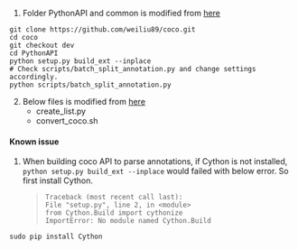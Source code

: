 1. Folder PythonAPI and common is modified from [here](https://github.com/weiliu89/coco/tree/dev)
```
git clone https://github.com/weiliu89/coco.git
cd coco
git checkout dev
cd PythonAPI
python setup.py build_ext --inplace
# Check scripts/batch_split_annotation.py and change settings accordingly.
python scripts/batch_split_annotation.py
```
2. Below files is modified from [here](https://github.com/intel-analytics/analytics-zoo/tree/master/pipeline/objectDetection/data/coco)
     *   create_list.py
     *   convert_coco.sh


#### Known issue
1. When building coco API to parse annotations, if Cython is not installed, ``` python setup.py build_ext --inplace ``` would failed with below error. So first install Cython.
     >     Traceback (most recent call last):
     >     File "setup.py", line 2, in <module>
     >     from Cython.Build import cythonize
     >     ImportError: No module named Cython.Build
  
 ```
 sudo pip install Cython
 ```
